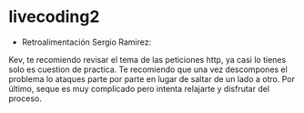 # livecoding2

- Retroalimentación Sergio Ramirez: 

Kev, te recomiendo revisar el tema de las peticiones http, ya casi lo tienes solo es cuestion de practica. Te recomiendo que una vez descompones el problema lo ataques parte por parte en lugar de saltar de un lado a otro. Por último, seque es muy complicado pero intenta relajarte y disfrutar del proceso.

